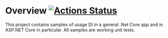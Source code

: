 # Overview [![Actions Status](../../workflows/.NET%20Core/badge.svg)](../../actions)

This project contains samples of usage DI in a general .Net Core app and in ASP.NET Core in particular. All samples are working unit tests.